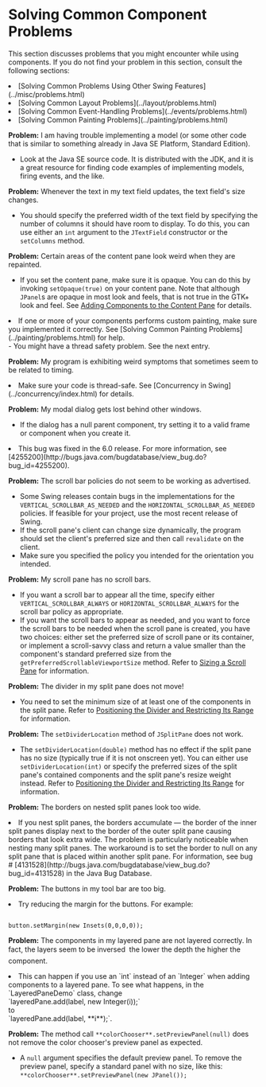 
# Solving Common Component Problems

This section discusses problems that you might encounter while using components. If you do not find your problem in this section, consult 
the following sections:

<li>
[Solving Common Problems Using Other Swing Features](../misc/problems.html)</li>
<li>
[Solving Common Layout Problems](../layout/problems.html)</li>
<li>
[Solving Common Event-Handling Problems](../events/problems.html)</li>
<li>
[Solving Common Painting Problems](../painting/problems.html)</li>

**Problem:** I am having trouble implementing a model (or some other code that is similar to something already in Java SE Platform, Standard Edition).

- Look at the Java SE source code. It is distributed with the JDK, and it is a great resource for finding code examples of implementing models, firing events, and the like.

**Problem:** Whenever the text in my text field updates, the text field's size changes.

- You should specify the preferred width of the text field by specifying the number of columns it should have room to display. To do this, you can use either an `int` argument to the `JTextField` constructor or the `setColumns` method.

**Problem:** Certain areas of the content pane look weird when they are repainted.

- If you set the content pane, make sure it is opaque. You can do this by invoking `setOpaque(true)` on your content pane. Note that although `JPanel`s are opaque in most look and feels, that is not true in the GTK+ look and feel. See [Adding Components to the Content Pane](toplevel.html#contentpane) for details.
<li>If one or more of your components performs custom painting, make sure you implemented it correctly. See 
[Solving Common Painting Problems](../painting/problems.html) for help.</li>
- You might have a thread safety problem. See the next entry.

**Problem:** My program is exhibiting weird symptoms that sometimes seem to be related to timing.

<li>Make sure your code is thread-safe. See 
[Concurrency in Swing](../concurrency/index.html) for details.</li>

**Problem:** My modal dialog gets lost behind other windows.

- If the dialog has a null parent component, try setting it to a valid frame or component when you create it.
<li>This bug was fixed in the 6.0 release. For more information, see 
[4255200](http://bugs.java.com/bugdatabase/view_bug.do?bug_id=4255200).</li>

**Problem:** The scroll bar policies do not seem to be working as advertised.

- Some Swing releases contain bugs in the implementations for the `VERTICAL_SCROLLBAR_AS_NEEDED` and the `HORIZONTAL_SCROLLBAR_AS_NEEDED` policies. If feasible for your project, use the most recent release of Swing.
- If the scroll pane's client can change size dynamically, the program should set the client's preferred size and then call `revalidate` on the client.
- Make sure you specified the policy you intended for the orientation you intended.

**Problem:** My scroll pane has no scroll bars.

- If you want a scroll bar to appear all the time, specify either `VERTICAL_SCROLLBAR_ALWAYS` or `HORIZONTAL_SCROLLBAR_ALWAYS` for the scroll bar policy as appropriate.
- If you want the scroll bars to appear as needed, and you want to force the scroll bars to be needed when the scroll pane is created, you have two choices: either set the preferred size of scroll pane or its container, or implement a scroll-savvy class and return a value smaller than the component's standard preferred size from the `getPreferredScrollableViewportSize` method. Refer to [Sizing a Scroll Pane](scrollpane.html#sizing) for information.

**Problem:** The divider in my split pane does not move!

- You need to set the minimum size of at least one of the components in the split pane. Refer to [Positioning the Divider and Restricting Its Range](splitpane.html#divider) for information.

**Problem:** The `setDividerLocation` method of `JSplitPane` does not work.

- The `setDividerLocation(double)` method has no effect if the split pane has no size (typically true if it is not onscreen yet). You can either use `setDividerLocation(int)` or specify the preferred sizes of the split pane's contained components and the split pane's resize weight instead. Refer to [Positioning the Divider and Restricting Its Range](splitpane.html#divider) for information.

<a name="nestedborders" id="nestedborders">**Problem:** The borders on nested split panes look too wide.</a>

<li>If you nest split panes, the borders accumulate &#151; the border of the inner split panes display next to the border of the outer split pane causing borders that look extra wide. The problem is particularly noticeable when nesting many split panes. The workaround is to set the border to null on any split pane that is placed within another split pane. For information, see bug # 
[4131528](http://bugs.java.com/bugdatabase/view_bug.do?bug_id=4131528) in the Java Bug Database.</li>

**Problem:** The buttons in my tool bar are too big.

<li>Try reducing the margin for the buttons. For example:
<pre><code>
button.setMargin(new Insets(0,0,0,0));
</code></pre>
</li>

<a name="layeredpane" id="layeredpane">**Problem:**</a> The components in my layered pane are not layered correctly. In fact, the layers seem to be inversed &#151; the lower the depth the higher the component.

<li>This can happen if you use an `int` instead of an `Integer` when adding components to a layered pane. To see what happens, in the `LayeredPaneDemo` class, change<br />
`layeredPane.add(label, new Integer(i));`<br />
to<br />
`layeredPane.add(label, **i**);`.</li>

**Problem:** The method call `**colorChooser**.setPreviewPanel(null)` does not remove the color chooser's preview panel as expected.

- A `null` argument specifies the default preview panel. To remove the preview panel, specify a standard panel with no size, like this: `**colorChooser**.setPreviewPanel(new JPanel());`

